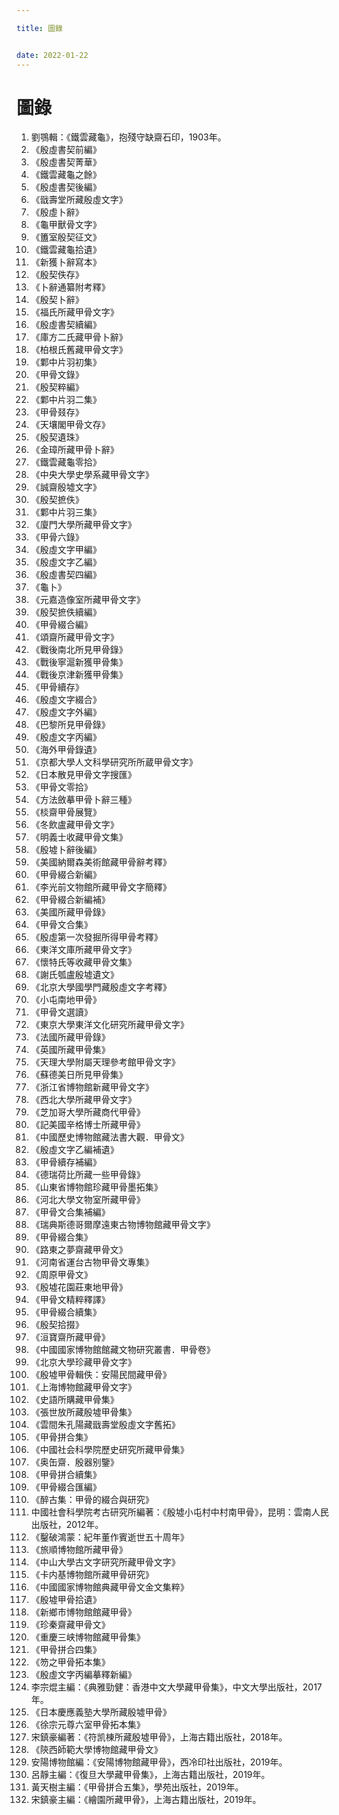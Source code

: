 ```yaml
---

title: 圖錄


date: 2022-01-22
---
```

# 圖錄
1. 劉鶚輯：《鐵雲藏龜》，抱殘守缺齋石印，1903年。
2. 《殷虛書契前編》
3. 《殷虛書契菁華》
4. 《鐵雲藏龜之餘》
5. 《殷虛書契後編》
6. 《戩壽堂所藏殷虛文字》
7. 《殷虛卜辭》
8. 《龜甲獸骨文字》
9. 《簠室殷契征文》
10. 《鐵雲藏龜拾遺》
11. 《新獲卜辭寫本》
12. 《殷契佚存》
13. 《卜辭通纂附考釋》
14. 《殷契卜辭》
15. 《福氏所藏甲骨文字》
16. 《殷虛書契續編》
17. 《庫方二氏藏甲骨卜辭》
18. 《柏根氏舊藏甲骨文字》
19. 《鄴中片羽初集》
20. 《甲骨文錄》
21. 《殷契粹編》
22. 《鄴中片羽二集》
23. 《甲骨叕存》
24. 《天壤閣甲骨文存》
25. 《殷契遺珠》
26. 《金璋所藏甲骨卜辭》
27. 《鐵雲藏龜零拾》
28. 《中央大學史學系藏甲骨文字》
29. 《誠齋殷墟文字》
30. 《殷契摭佚》
31. 《鄴中片羽三集》
32. 《廈門大學所藏甲骨文字》
33. 《甲骨六錄》
34. 《殷虛文字甲編》
35. 《殷虛文字乙編》
36. 《殷虛書契四編》
37. 《龜卜》
38. 《元嘉造像室所藏甲骨文字》
39. 《殷契摭佚續編》
40. 《甲骨綴合編》
41. 《頌齋所藏甲骨文字》
42. 《戰後南北所見甲骨錄》
43. 《戰後寧滬新獲甲骨集》
44. 《戰後京津新獲甲骨集》
45. 《甲骨續存》
46. 《殷虛文字綴合》
47. 《殷虛文字外編》
48. 《巴黎所見甲骨錄》
49. 《殷虛文字丙編》
50. 《海外甲骨錄遺》
51. 《京都大學人文科學研究所所蔵甲骨文字》
52. 《日本散見甲骨文字搜匯》
53. 《甲骨文零拾》
54. 《方法斂摹甲骨卜辭三種》
55. 《棪齋甲骨展覽》
56. 《冬飲盧藏甲骨文字》
57. 《明義士收藏甲骨文集》
58. 《殷墟卜辭後編》
59. 《美國納爾森美術館藏甲骨辭考釋》
60. 《甲骨綴合新編》
61. 《李光前文物館所藏甲骨文字簡釋》
62. 《甲骨綴合新編補》
63. 《美國所藏甲骨錄》
64. 《甲骨文合集》
65. 《殷虛第一次發掘所得甲骨考釋》
66. 《東洋文庫所藏甲骨文字》
67. 《懷特氏等收藏甲骨文集》
68. 《謝氏瓠盧殷墟遺文》
69. 《北京大學國學門藏殷虛文字考釋》
70. 《小屯南地甲骨》
71. 《甲骨文選讀》
72. 《東京大學東洋文化研究所藏甲骨文字》
73. 《法國所藏甲骨錄》
74. 《英國所藏甲骨集》
75. 《天理大學附屬天理參考館甲骨文字》
76. 《蘇德美日所見甲骨集》
77. 《浙江省博物館新藏甲骨文字》
78. 《西北大學所藏甲骨文字》
79. 《芝加哥大學所藏商代甲骨》
80. 《記美國辛格博士所藏甲骨》
81. 《中國歷史博物館藏法書大觀．甲骨文》
82. 《殷虛文字乙編補遺》
83. 《甲骨續存補編》
84. 《德瑞荷比所藏一些甲骨錄》
85. 《山東省博物館珍藏甲骨墨拓集》
86. 《河北大學文物室所藏甲骨》
87. 《甲骨文合集補編》
88. 《瑞典斯德哥爾摩遠東古物博物館藏甲骨文字》
89. 《甲骨綴合集》
90. 《路東之夢齋藏甲骨文》
91. 《河南省運台古物甲骨文專集》
92. 《周原甲骨文》
93. 《殷墟花園莊東地甲骨》
94. 《甲骨文精粹釋譯》
95. 《甲骨綴合續集》
96. 《殷契拾掇》
97. 《洹寶齋所藏甲骨》
98. 《中國國家博物館館藏文物研究叢書．甲骨卷》
99. 《北京大學珍藏甲骨文字》
100. 《殷墟甲骨輯佚：安陽民間藏甲骨》
101. 《上海博物館藏甲骨文字》
102. 《史語所購藏甲骨集》
103. 《張世放所藏殷墟甲骨集》
104. 《雲間朱孔陽藏戩壽堂殷虛文字舊拓》
105. 《甲骨拼合集》
106. 《中國社会科學院歷史研究所藏甲骨集》
107. 《奥缶齋．殷器别鑒》
108. 《甲骨拼合續集》
109. 《甲骨綴合匯編》
110. 《醉古集：甲骨的綴合與研究》
111. 中國社會科學院考古研究所編著：《殷墟小屯村中村南甲骨》，昆明：雲南人民出版社，2012年。
112. 《鑿破鴻蒙：紀年董作賓逝世五十周年》
113. 《旅順博物館所藏甲骨》
114. 《中山大學古文字研究所藏甲骨文字》
115. 《卡内基博物館所藏甲骨研究》
116. 《中國國家博物館典藏甲骨文金文集粹》
117. 《殷墟甲骨拾遺》
118. 《新鄉市博物館館藏甲骨》
119. 《珍秦齋藏甲骨文》
120. 《重慶三峡博物館藏甲骨集》
121. 《甲骨拼合四集》
122. 《笏之甲骨拓本集》
123. 《殷虛文字丙編摹釋新編》
124. 李宗焜主編：《典雅勁健：香港中文大學藏甲骨集》，中文大學出版社，2017年。
125. 《日本慶應義塾大學所藏殷墟甲骨》
126. 《徐宗元尊六室甲骨拓本集》
127. 宋鎮豪編著：《符凯棟所藏殷墟甲骨》，上海古籍出版社，2018年。
128. 《陝西師範大學博物館藏甲骨文》
129. 安陽博物館編：《安陽博物館藏甲骨》，西冷印社出版社，2019年。
130. 呂靜主編：《復旦大學藏甲骨集》，上海古籍出版社，2019年。
131. 黃天樹主編：《甲骨拼合五集》，學苑出版社，2019年。
132. 宋鎮豪主編：《繪園所藏甲骨》，上海古籍出版社，2019年。